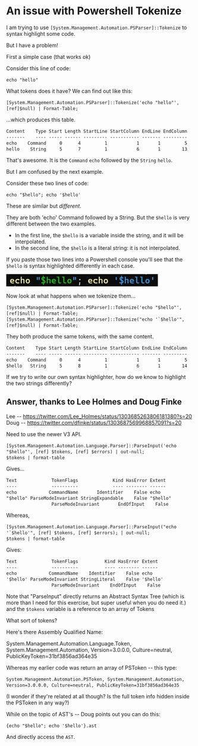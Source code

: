# An issue with Powershell Tokenize

I am trying to use `[System.Management.Automation.PSParser]::Tokenize` to syntax highlight some code.

But I have a problem!


First a simple case (that works ok)

Consider this line of code:

	echo "hello"

What tokens does it have? We can find out like this:

	[System.Management.Automation.PSParser]::Tokenize('echo "hello"', [ref]$null) | Format-Table;

...which produces this table.

	Content    Type Start Length StartLine StartColumn EndLine EndColumn
	-------    ---- ----- ------ --------- ----------- ------- ---------
	echo    Command     0      4         1           1       1         5
	hello    String     5      7         1           6       1        13



That's awesome. It is the `Command` `echo` followed by the `String` `hello`.

But I am confused by the next example.

Consider these two lines of code:


	echo "$hello"; echo '$hello'


These are similar but *different*.

They are both 'echo' Command followed by a String. But the `$hello` is very different between the two examples.

- In the first line, the `$hello` is a variable inside the string, and it will be interpolated.
- In the second line, the `$hello` is a literal string: it is not interpolated.

If you paste those two lines into a Powershell console you'll see that the `$hello` is syntax highlighted differently in each case.

![echo hello echo hello](echo_hello_echo_hello.png)

Now look at what happens when we tokenize them...

	[System.Management.Automation.PSParser]::Tokenize('echo "$hello"', [ref]$null) | Format-Table;
	[System.Management.Automation.PSParser]::Tokenize("echo '`$hello'", [ref]$null) | Format-Table;

They both produce the same tokens, with the same content.

	Content    Type Start Length StartLine StartColumn EndLine EndColumn
	-------    ---- ----- ------ --------- ----------- ------- ---------
	echo    Command     0      4         1           1       1         5
	$hello   String     5      8         1           6       1        14


If we try to write our own syntax highlighter, how do we know to highlight the two strings differently?


## Answer, thanks to Lee Holmes and Doug Finke


Lee -- https://twitter.com/Lee_Holmes/status/1303685263806181380?s=20
Doug -- https://twitter.com/dfinke/status/1303687569968857091?s=20


Need to use the newer V3 API.

	[System.Management.Automation.Language.Parser]::ParseInput('echo "$hello"', [ref] $tokens, [ref] $errors) | out-null;
	$tokens | format-table

Gives...

	Text             TokenFlags             Kind HasError Extent
	----             ----------             ---- -------- ------
	echo            CommandName       Identifier    False echo
	"$hello" ParseModeInvariant StringExpandable    False "$hello"
					 ParseModeInvariant       EndOfInput    False

Whereas,


	[System.Management.Automation.Language.Parser]::ParseInput("echo '`$hello'", [ref] $tokens, [ref] $errors); | out-null;
	$tokens | format-table

Gives:

	Text             TokenFlags          Kind HasError Extent
	----             ----------          ---- -------- ------
	echo            CommandName    Identifier    False echo
	'$hello' ParseModeInvariant StringLiteral    False '$hello'
					 ParseModeInvariant    EndOfInput    False


Note that "ParseInput" directly returns an Abstract Syntax Tree (which is more than I need for this exercise, but super useful when you do need it.) and the `$tokens` variable is a reference to an array of Tokens

What sort of tokens?

Here's there Assembly Qualified Name:

  System.Management.Automation.Language.Token, System.Management.Automation, Version=3.0.0.0, Culture=neutral, PublicKeyToken=31bf3856ad364e35

Whereas my earlier code was return an array of PSToken -- this type:

	System.Management.Automation.PSToken, System.Management.Automation, Version=3.0.0.0, Culture=neutral, PublicKeyToken=31bf3856ad364e35


(I wonder if they're related at all though? Is the full token info hidden inside the PSToken in any way?)


While on the topic of AST's -- Doug points out you can do this:

	{echo "$hello"; echo '$hello'}.ast

And directly access the `AST`.

